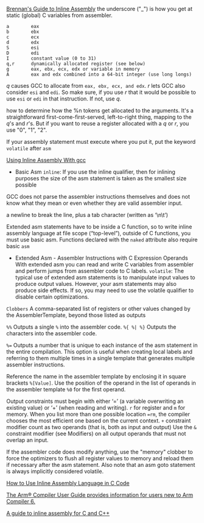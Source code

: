 [Brennan's Guide to Inline Assembly](http://www.delorie.com/djgpp/doc/brennan/brennan_att_inline_djgpp.html)
the underscore ("_") is how you get at static (global) C variables from assembler.
```
a        eax
b        ebx
c        ecx
d        edx
S        esi
D        edi
I        constant value (0 to 31)
q,r      dynamically allocated register (see below)
g        eax, ebx, ecx, edx or variable in memory
A        eax and edx combined into a 64-bit integer (use long longs)
```
_q_ causes GCC to allocate from `eax, ebx, ecx, and edx`. _r_ lets GCC also consider `esi` and `edi`. So make sure, if you use _r_ that it would be possible to use `esi` or `edi` in that instruction. If not, use _q_.

how to determine how the %n tokens get allocated to the arguments. It's a straightforward first-come-first-served, left-to-right thing, mapping to the _q_'s and _r_'s. But if you want to reuse a register allocated with a _q_ or _r_, you use "0", "1", "2".

If your assembly statement must execute where you put it, put the keyword `volatile` after `asm`


[Using Inline Assembly With gcc](https://www.cs.virginia.edu/~clc5q/gcc-inline-asm.pdf)
* Basic Asm
`inline`: If you use the inline qualifier, then for inlining purposes the size of the asm statement is taken as the smallest size possible

GCC does not parse the assembler instructions themselves and does not know what they mean or even whether they are valid assembler input.

a newline to break the line, plus a tab character (written as ‘\n\t’)

Extended asm statements have to be inside a C function, so to write inline assembly language at file scope (“top-level”), outside of C functions, you must use basic asm. Functions declared with the `naked` attribute also require basic `asm`

* Extended Asm - Assembler Instructions with C Expression Operands
With extended asm you can read and write C variables from assembler and perform jumps from assembler code to C labels.
`volatile`: The typical use of extended asm statements is to manipulate input values to produce output values. However, your asm statements may also produce side effects. If so, you may need to use the volatile qualifier to disable certain optimizations.

`Clobbers` A comma-separated list of registers or other values changed by the AssemblerTemplate, beyond those listed as outputs

`%%` Outputs a single `%` into the assembler code. `%{ %| %}` Outputs the characters into the assembler code.

`%=` Outputs a number that is unique to each instance of the asm statement in the entire compilation. This option is useful when creating local labels and referring to them multiple times in a single template that generates multiple assembler instructions.

Reference the name in the assembler template by enclosing it in square brackets `%[Value]`. Use the position of the operand in the list of operands in the assembler template `%0` for the first operand.

Output constraints must begin with either ‘=’ (a variable overwriting an existing value) or ‘+’ (when reading and writing).
`r` for register and `m` for memory. When you list more than one possible location `=rm`, the compiler chooses the most efficient one based on the current context.
`+` constraint modifier count as two operands (that is, both as input and output)
Use the `&` constraint modifier (see Modifiers) on all output operands that must not overlap an input.

If the assembler code does modify anything, use the "memory" clobber to force the optimizers to flush all register values to memory and reload them if necessary after the asm statement. Also note that an asm goto statement is always implicitly considered volatile.

[How to Use Inline Assembly Language in C Code](https://gcc.gnu.org/onlinedocs/gcc/Using-Assembly-Language-with-C.html#Using-Assembly-Language-with-C)


[The Arm® Compiler User Guide provides information for users new to Arm Compiler 6.](https://www.keil.com/support/man/docs/armclang_intro/armclang_intro_Chunk146806297.htm)

[A guide to inline assembly for C and C++](https://www.ibm.com/developerworks/rational/library/inline-assembly-c-cpp-guide/index.html)
